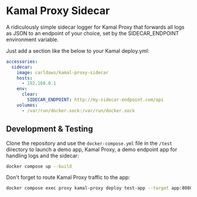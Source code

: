 # Kamal Proxy Sidecar

A ridiculously simple sidecar logger for Kamal Proxy that forwards all logs as JSON to an endpoint of your choice, set by the SIDECAR_ENDPOINT environment variable.

Just add a section like the below to your Kamal deploy.yml:

```yml
accessories:
  sidecar:
    image: carldaws/kamal-proxy-sidecar
    hosts:
      - 192.168.0.1
    env:
      clear:
        SIDECAR_ENDPOINT: http://my-sidecar-endpoint.com/api
    volumes:
      - /var/run/docker.sock:/var/run/docker.sock
```

## Development & Testing

Clone the repository and use the `docker-compose.yml` file in the `/test` directory to launch a demo app, Kamal Proxy, a demo endpoint app for handling logs and the sidecar:

```bash
docker compose up --build
```

Don't forget to route Kamal Proxy traffic to the app:

```bash
docker compose exec proxy kamal-proxy deploy test-app --target app:8080
```